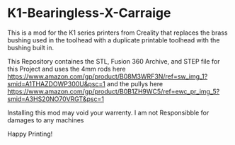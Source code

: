 # K1-Bearingless-X-Carraige
This is a mod for the K1 series printers from Creality that replaces the brass bushing used in the toolhead with a duplicate printable toolhead with the bushing built in. 

This Repository containes the STL, Fusion 360 Archive, and STEP file for this Project and uses the 4mm rods here https://www.amazon.com/gp/product/B08M3WRF3N/ref=sw_img_1?smid=A1THAZDOWP300U&psc=1 and the pullys here https://www.amazon.com/gp/product/B0B1ZH9WC5/ref=ewc_pr_img_5?smid=A3HS20NO70VRGT&psc=1 

Installing this mod may void your warrenty. I am not Responsibble for damages to any machines

Happy Printing!
